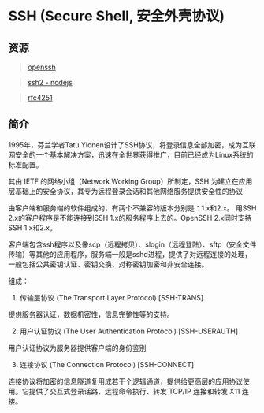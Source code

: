# SSH (Secure Shell, 安全外壳协议)

> 

## 资源

> [openssh](http://www.openssh.com/)

> [ssh2 - nodejs](https://github.com/mscdex/ssh2)

> [rfc4251](https://tools.ietf.org/pdf/rfc4251.pdf)

> [](https://segmentfault.com/a/1190000011395818)



## 简介

1995年，芬兰学者Tatu Ylonen设计了SSH协议，将登录信息全部加密，成为互联网安全的一个基本解决方案，迅速在全世界获得推广，目前已经成为Linux系统的标准配置。

其由 IETF 的网络小组（Network Working Group）所制定，SSH 为建立在应用层基础上的安全协议，其专为远程登录会话和其他网络服务提供安全性的协议

由客户端和服务端的软件组成的，有两个不兼容的版本分别是：1.x和2.x。 用SSH 2.x的客户程序是不能连接到SSH 1.x的服务程序上去的。OpenSSH 2.x同时支持SSH 1.x和2.x。

客户端包含ssh程序以及像scp（远程拷贝）、slogin（远程登陆）、sftp（安全文件传输）等其他的应用程序，服务端一般是sshd进程，提供了对远程连接的处理，一般包括公共密钥认证、密钥交换、对称密钥加密和非安全连接。

组成：

1. 传输层协议 (The Transport Layer Protocol) [SSH-TRANS]

提供服务器认证，数据机密性，信息完整性等的支持。

2. 用户认证协议 (The User Authentication Protocol) [SSH-USERAUTH]

用户认证协议为服务器提供客户端的身份鉴别

3. 连接协议 (The Connection Protocol) [SSH-CONNECT]

连接协议将加密的信息隧道复用成若干个逻辑通道，提供给更高层的应用协议使用。它提供了交互式登录话路、远程命令执行、转发 TCP/IP 连接和转发 X11 连接。

